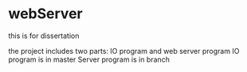 # webServer
this is for dissertation

the project includes two parts:
  IO program and web server program
IO program is in master
Server program is in branch
